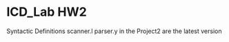 ICD_Lab HW2
===========

Syntactic Definitions
scanner.l parser.y in the Project2 are the latest version
